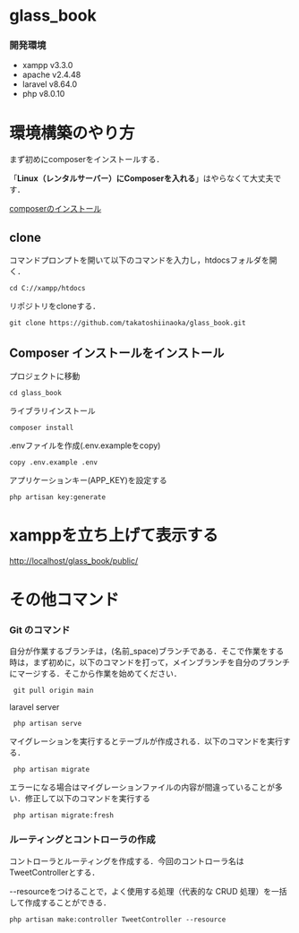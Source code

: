 # glass_book
### 開発環境

- xampp v3.3.0
- apache v2.4.48
- laravel v8.64.0
- php v8.0.10

# 環境構築のやり方
まず初めにcomposerをインストールする．

「**Linux（レンタルサーバー）にComposerを入れる**」はやらなくて大丈夫です．

[composerのインストール](https://laraweb.net/surrounding/1669/)

## clone
コマンドプロンプトを開いて以下のコマンドを入力し，htdocsフォルダを開く．
        
    cd C://xampp/htdocs
        
リポジトリをcloneする．

    git clone https://github.com/takatoshiinaoka/glass_book.git

## Composer インストールをインストール
プロジェクトに移動

    cd glass_book
    
ライブラリインストール

    composer install
    
.envファイルを作成(.env.exampleをcopy)

    copy .env.example .env 
    
アプリケーションキー(APP_KEY)を設定する

    php artisan key:generate

# xamppを立ち上げて表示する

[http://localhost/glass_book/public/](http://localhost/glass_book/public/)

# その他コマンド
### Git のコマンド

自分が作業するブランチは，(名前\_space)ブランチである．そこで作業をする時は，まず初めに，以下のコマンドを打って，メインブランチを自分のブランチにマージする．そこから作業を始めてください．

     git pull origin main
        
laravel server

     php artisan serve
  
マイグレーションを実行するとテーブルが作成される．以下のコマンドを実行する．
     
     php artisan migrate
 エラーになる場合はマイグレーションファイルの内容が間違っていることが多い．修正して以下のコマンドを実行する
 
     php artisan migrate:fresh
        
### ルーティングとコントローラの作成
コントローラとルーティングを作成する．今回のコントローラ名はTweetControllerとする．

--resourceをつけることで，よく使用する処理（代表的な CRUD 処理）を一括して作成することができる．

    php artisan make:controller TweetController --resource
    
    
    
    
